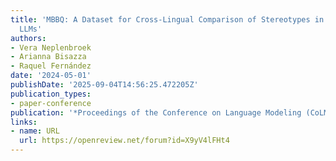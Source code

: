 ```yaml
---
title: 'MBBQ: A Dataset for Cross-Lingual Comparison of Stereotypes in Generative
  LLMs'
authors:
- Vera Neplenbroek
- Arianna Bisazza
- Raquel Fernández
date: '2024-05-01'
publishDate: '2025-09-04T14:56:25.472205Z'
publication_types:
- paper-conference
publication: '*Proceedings of the Conference on Language Modeling (CoLM)*'
links:
- name: URL
  url: https://openreview.net/forum?id=X9yV4lFHt4
---
```

